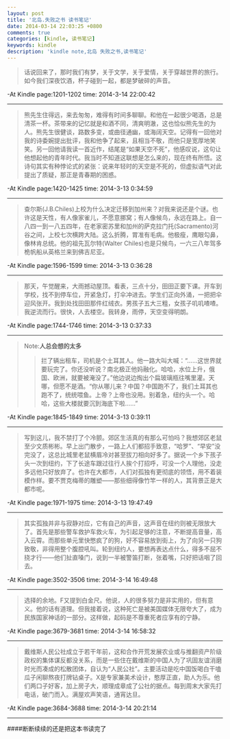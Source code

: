 ```yaml
---
layout: post
title: '北岛.失败之书 读书笔记'
date: 2014-03-14 22:03:25 +0800
comments: true 
categories: [kindle, 读书笔记]
keywords: kindle
description: 'kindle note,北岛 失败之书,读书笔记' 
---
```



>话说回来了，那时我们有梦，关于文学，关于爱情，关于穿越世界的旅行。如今我们深夜饮酒，杯子碰到一起，都是梦破碎的声音。  

-At Kindle page:1201-1202 	 time: 2014-3-14 22:00:42 

------------------


>熊先生住得远，来去匆匆，难得有时间多聊聊。和他在一起很少喝酒，总是清茶一杯。茶带来的记忆就是和酒不同，清爽明澈，这也恰似熊先生的为人。熊先生很健谈，路数多变，或曲径通幽，或海阔天空。记得有一回他对我的诗委婉提出批评，我和他争了起来，且相当不敬，而他只是宽厚地笑笑。另一回他请我读一首近作，结尾是“如果天空不死”，他感叹说，这句让他想起他的青年时代。我当时不知道这联想是怎么来的，现在终有所悟。这诗句其实有种悖论式的紧张：说来年轻时的天空是不死的，但虚拟语气对此提出了质疑，那正是青春期的困惑。  

-At Kindle page:1420-1425 	 time: 2014-3-13 0:34:59 

------------------

<!-- more -->
>查尔斯(J.B.Chiles)上校为什么决定迁移到加州来？对我来说还是个谜。也许这是天性，有人像家雀儿，不愿意挪窝；有人像候鸟，永远在路上。自一八四一到一八五四年，在老家密苏里和加州的萨克拉门托(Sacramento)河谷之间，上校七次横跨大陆。这么折腾，胃准有毛病。他极瘦，鹰眼勾鼻，像林肯总统。他的祖先瓦尔特(Walter Chiles)也是只候鸟，一六三八年驾多桅帆船从英格兰来到佛吉尼亚。  

-At Kindle page:1596-1599 	 time: 2014-3-13 0:36:28 

------------------

>那天，午觉醒来，大雨撼动屋顶。看表，三点十分，田田正要下课。开车到学校，找不到停车位，开紧急灯，打伞冲进去。学生们正向外涌，一把把伞迎风张开。我到处找田田那件红绒衣。男孩子五大三粗，女孩子叽叽喳喳。我逆流而行。很快，人去楼空。我转身，雨停，天空变得明朗。  

-At Kindle page:1744-1746 	 time: 2014-3-13 0:37:33 

------------------

>Note:**人总会想的太多**
>>拦了辆出租车，司机是个土耳其人。他一路大叫大喊：“……这世界就要玩完了。你还没听说？南北极正他妈融化。哈哈，水位上升，俄国、欧洲，就要被淹没了。”他边说边掏出个扁玻璃瓶往嘴里灌。天哪，但愿不是酒。“你从哪儿来？中国？中国跑不了，我们土耳其也跑不了，统统喂鱼。上帝？上帝也没用。别着急，纽约头一个。哈哈，这些大楼就要沉到海底下啦……”  

-At Kindle page:1845-1849 	 time: 2014-3-13 0:39:11 

------------------

>写到这儿，我不禁打了个冷颤。郊区生活真的有那么可怕吗？我想郊区老鼠至少文质彬彬。早上出门散步，一路上人们都招手致意，“哈罗”、“早安”没完没了，这总比城里老鼠横眉冷对甚至拔刀相向好多了。据说一个乡下孩子头一次到纽约，下了长途车跟过往行人挨个打招呼，可没一个人理他，没走多远他只好放弃了。也许在大都市，人们对孤独有更彻底的领悟，用不着装模作样。要不贾克梅蒂的雕塑——那些细得像竹竿一样的人，其背景正是大都市呢。  

-At Kindle page:1971-1975 	 time: 2014-3-13 19:47:49 

------------------

>其实孤独并非与寂静对应，它有自己的声音，这声音在纽约则被无限放大了。首先是那些警车救护车救火车，为引起足够的注意，不断提高音量，高入云霄。而那些单元里快憋疯了的狗，好不容易放到街上，为了向另一只狗致敬，非得用整个腹腔吼叫。轮到纽约人，要想再表达点什么，得多不屈不挠才行——他们扯直嗓门，说到一半被警笛打断，张着嘴，只好把话咽了回去。  

-At Kindle page:3502-3506 	 time: 2014-3-14 16:49:48 

------------------

>选择的余地。F又提到白金尺。他说，人的很多努力是非实用的，但有意义。他的话有道理。但我接着说，这种死亡是被美国媒体无限夸大了，成为民族国家神话的一部分。这样做，起码是不尊重死者应享有的宁静。  

-At Kindle page:3679-3681 	 time: 2014-3-14 16:58:32 

------------------

>戴维斯人民公社成立于若干年前，这和合作开荒发展农业或与推翻资产阶级政权的集体谋反都没关系，而是一些住在戴维斯的中国人为了巩固友谊消磨时光而凑成的松散团体，自认为“人民公社”。主要活动是吃中国饭喝白干嗑瓜子闲聊熬夜打牌钻桌子。X是专家兼美术设计，憨厚正直，助人为乐。他们两口子好客，加上房子大，顺理成章成了公社的据点。每到周末大家先打电话，破门而入。满屋欢声笑语，通宵达旦。  

-At Kindle page:3684-3688 	 time: 2014-3-14 20:21:14 

------------------


####断断续续的还是把这本书读完了


